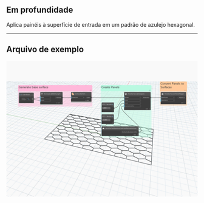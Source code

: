 ## Em profundidade
Aplica painéis à superfície de entrada em um padrão de azulejo hexagonal.
___
## Arquivo de exemplo

![ByHexagons](./Autodesk.DesignScript.Geometry.PanelSurface.ByHexagons_img.jpg)
